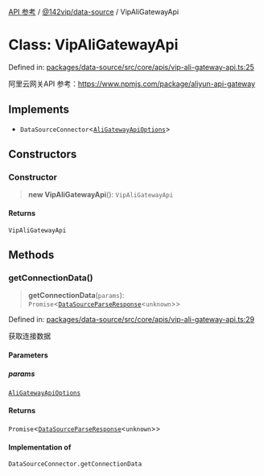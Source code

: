 [API 参考](../wiki/Home) / [@142vip/data-source](../wiki/@142vip.data-source) / VipAliGatewayApi

# Class: VipAliGatewayApi

Defined in: [packages/data-source/src/core/apis/vip-ali-gateway-api.ts:25](https://github.com/142vip/core-x/blob/15d5bc9ef4bece78c0e60bdf074a2d245f625100/packages/data-source/src/core/apis/vip-ali-gateway-api.ts#L25)

阿里云网关API
参考：https://www.npmjs.com/package/aliyun-api-gateway

## Implements

* `DataSourceConnector`<[`AliGatewayApiOptions`](../wiki/@142vip.data-source.Interface.AliGatewayApiOptions)>

## Constructors

### Constructor

> **new VipAliGatewayApi**(): `VipAliGatewayApi`

#### Returns

`VipAliGatewayApi`

## Methods

### getConnectionData()

> **getConnectionData**(`params`): `Promise`<[`DataSourceParseResponse`](../wiki/@142vip.data-source.Interface.DataSourceParseResponse)<`unknown`>>

Defined in: [packages/data-source/src/core/apis/vip-ali-gateway-api.ts:29](https://github.com/142vip/core-x/blob/15d5bc9ef4bece78c0e60bdf074a2d245f625100/packages/data-source/src/core/apis/vip-ali-gateway-api.ts#L29)

获取连接数据

#### Parameters

##### params

[`AliGatewayApiOptions`](../wiki/@142vip.data-source.Interface.AliGatewayApiOptions)

#### Returns

`Promise`<[`DataSourceParseResponse`](../wiki/@142vip.data-source.Interface.DataSourceParseResponse)<`unknown`>>

#### Implementation of

`DataSourceConnector.getConnectionData`
